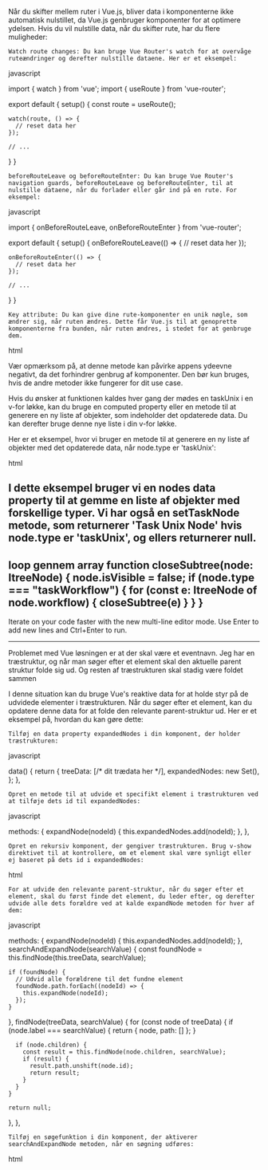 
Når du skifter mellem ruter i Vue.js, bliver data i komponenterne ikke automatisk nulstillet, da Vue.js genbruger komponenter for at optimere ydelsen. Hvis du vil nulstille data, når du skifter rute, har du flere muligheder:

    Watch route changes: Du kan bruge Vue Router's watch for at overvåge ruteændringer og derefter nulstille dataene. Her er et eksempel:

javascript

import { watch } from 'vue';
import { useRoute } from 'vue-router';

export default {
  setup() {
    const route = useRoute();

    watch(route, () => {
      // reset data her
    });

    // ...
  }
}

    beforeRouteLeave og beforeRouteEnter: Du kan bruge Vue Router's navigation guards, beforeRouteLeave og beforeRouteEnter, til at nulstille dataene, når du forlader eller går ind på en rute. For eksempel:

javascript

import { onBeforeRouteLeave, onBeforeRouteEnter } from 'vue-router';

export default {
  setup() {
    onBeforeRouteLeave(() => {
      // reset data her
    });

    onBeforeRouteEnter(() => {
      // reset data her
    });

    // ...
  }
}

    Key attribute: Du kan give dine rute-komponenter en unik nøgle, som ændrer sig, når ruten ændres. Dette får Vue.js til at genoprette komponenterne fra bunden, når ruten ændres, i stedet for at genbruge dem.

html

<router-view :key="$route.fullPath" />

Vær opmærksom på, at denne metode kan påvirke appens ydeevne negativt, da det forhindrer genbrug af komponenter. Den bør kun bruges, hvis de andre metoder ikke fungerer for dit use case.


Hvis du ønsker at funktionen kaldes hver gang der mødes en taskUnix i en v-for løkke, kan du bruge en computed property eller en metode til at generere en ny liste af objekter, som indeholder det opdaterede data. Du kan derefter bruge denne nye liste i din v-for løkke.

Her er et eksempel, hvor vi bruger en metode til at generere en ny liste af objekter med det opdaterede data, når node.type er 'taskUnix':

html

<template>
  <div v-for="updatedNode in updatedNodes" :key="updatedNode.id">
    {{ updatedNode }}
  </div>
</template>

<script>
export default {
  data() {
    return {
      nodes: [
        { id: 1, type: 'taskUnix', /* other properties */ },
        { id: 2, type: 'otherType', /* other properties */ },
        { id: 3, type: 'taskUnix', /* other properties */ },
        // other nodes
      ]
    }
  },
  methods: {
    setTaskNode(node) {
      if (node.type === 'taskUnix') {
        return 'Task Unix Node'
      } else {
        return null
      }
    },
    generateUpdatedNodes() {
      const updatedNodes = []
      for (const node of this.nodes) {
        const updatedNode = { ...node }
        updatedNode.taskNode = this.setTaskNode(node)
        updatedNodes.push(updatedNode)
      }
      return updatedNodes
    }
  },
  computed: {
    updatedNodes() {
      return this.generateUpdatedNodes()
    }
  }
}
</script>

I dette eksempel bruger vi en nodes data property til at gemme en liste af objekter med forskellige typer. Vi har også en setTaskNode metode, som returnerer 'Task Unix Node' hvis node.type er 'taskUnix', og ellers returnerer null.
-------------
loop gennem array
function closeSubtree(node: ItreeNode) {
  node.isVisible = false;
  if (node.type === "taskWorkflow") {
    for (const e: ItreeNode of node.workflow) {
      closeSubtree(e)
    }
  }
}
---------------

Iterate on your code faster with the new multi-line editor mode. Use Enter to add new lines and Ctrl+Enter to run.

----------------
Problemet med Vue løsningen er at der skal være et eventnavn.
Jeg har en træstruktur, og når man søger efter et element skal den aktuelle parent struktur folde sig ud. Og resten af træstrukturen skal stadig være foldet sammen

I denne situation kan du bruge Vue's reaktive data for at holde styr på de udvidede elementer i træstrukturen. Når du søger efter et element, kan du opdatere denne data for at folde den relevante parent-struktur ud. Her er et eksempel på, hvordan du kan gøre dette:

    Tilføj en data property expandedNodes i din komponent, der holder træstrukturen:

javascript

data() {
  return {
    treeData: [/* dit trædata her */],
    expandedNodes: new Set(),
  };
},

    Opret en metode til at udvide et specifikt element i træstrukturen ved at tilføje dets id til expandedNodes:

javascript

methods: {
  expandNode(nodeId) {
    this.expandedNodes.add(nodeId);
  },
},

    Opret en rekursiv komponent, der gengiver træstrukturen. Brug v-show direktivet til at kontrollere, om et element skal være synligt eller ej baseret på dets id i expandedNodes:

html

<template>
  <ul>
    <li v-for="node in treeData" :key="node.id">
      <span @click="$emit('expand', node.id)">{{ node.label }}</span>
      <TreeComponent
        v-if="node.children"
        :treeData="node.children"
        v-show="expandedNodes.has(node.id)"
        @expand="$emit('expand', $event)"
      ></TreeComponent>
    </li>
  </ul>
</template>

<script>
export default {
  name: "TreeComponent",
  props: {
    treeData: Array,
    expandedNodes: Object,
  },
  components: {
    TreeComponent: () => import("./TreeComponent.vue"),
  },
};
</script>

    For at udvide den relevante parent-struktur, når du søger efter et element, skal du først finde det element, du leder efter, og derefter udvide alle dets forældre ved at kalde expandNode metoden for hver af dem:

javascript

methods: {
  expandNode(nodeId) {
    this.expandedNodes.add(nodeId);
  },
  searchAndExpandNode(searchValue) {
    const foundNode = this.findNode(this.treeData, searchValue);

    if (foundNode) {
      // Udvid alle forældrene til det fundne element
      foundNode.path.forEach((nodeId) => {
        this.expandNode(nodeId);
      });
    }
  },
  findNode(treeData, searchValue) {
    for (const node of treeData) {
      if (node.label === searchValue) {
        return { node, path: [] };
      }

      if (node.children) {
        const result = this.findNode(node.children, searchValue);
        if (result) {
          result.path.unshift(node.id);
          return result;
        }
      }
    }

    return null;
  },
},

    Tilføj en søgefunktion i din komponent, der aktiverer searchAndExpandNode metoden, når en søgning udføres:

html

<template>
  <div>
    <input type="text" v-model="searchValue" @input="searchAndExpandNode(searchValue)" />
    <TreeComponent
      :treeData="treeData"
      :expandedNodes="expandedNodes"
      @expand="expandNode($event)"
    ></TreeComponent>

----------------------
forklar hvad der sker her:
    <TreeComponent
        v-if="node.children"
        :treeData="node.children"
        v-show="expandedNodes.has(node.id)"
        @expand="$emit('expand', $event)"
      ></TreeComponent>

Dette er en del af en rekursiv komponent, der gengiver en træstruktur. Her er en forklaring af hver linje:

    <TreeComponent v-if="node.children">: Dette tjekker, om det nuværende node objekt har en children property, hvilket betyder, at det har underordnede elementer. Hvis det har underordnede elementer, vil en ny TreeComponent blive oprettet for at gengive disse elementer.

    :treeData="node.children": Dette binder node.children arrayet til treeData property'en i den næste TreeComponent. Den næste TreeComponent vil bruge dette array til at gengive de underordnede elementer.

    v-show="expandedNodes.has(node.id)": Dette bruger Vue's v-show direktiv til at styre synligheden af den underordnede TreeComponent. Hvis expandedNodes indeholder node.id, betyder det, at denne node er udvidet, og den underordnede TreeComponent skal vises. Hvis ikke, vil den underordnede TreeComponent være skjult.

    @expand="$emit('expand', $event)": Dette lytter efter expand event'en udsendt af den underordnede TreeComponent. Når denne event udløses, udsender denne TreeComponent også en expand event med den samme værdi (node id). Dette gør det muligt for forælder-komponenterne at reagere på expand event'en, uanset hvor dybt i træstrukturen den udløses.

Så for at opsummere: denne kode opretter rekursive TreeComponent instanser for hver node, der har underordnede elementer. Den viser eller skjuler underordnede TreeComponent instanser baseret på, om den tilsvarende node er udvidet eller ej. Den håndterer også expand event'en og videregiver den til forælder-komponenterne.
peter@heick.dk
Vil det sige at forældre komponenten skal kende alle sub komponenter

Nej, forælder-komponenten behøver ikke at kende alle sub-komponenter direkte. I det givne eksempel bruges en rekursiv komponent, hvilket betyder, at den samme komponent bruges til at gengive både parent og sub-komponenter. Dette gør det muligt for træstrukturen at blive gengivet, uanset hvor dybt den er, uden at skulle oprette separate komponenter for hvert niveau.

Forælder-komponenten har dog viden om den overordnede træstruktur og styrer, hvilke noder der er udvidet ved hjælp af expandedNodes data property. Når du udløser en expand event i en sub-komponent, bruger Vue's event system til at videregive denne event op i komponent-hierarkiet, så forælder-komponenten kan reagere på det.

I det givne eksempel er event-håndteringen gjort ved at bruge @expand="$emit('expand', $event)" i TreeComponent. Dette gør, at event'en expand bliver udsendt fra sub-komponenten til dens forælder-komponent, som derefter kan udføre den ønskede handling (i dette tilfælde udvide eller skjule det pågældende sub-træ).

Så selvom forælder-komponenten har viden om den overordnede træstruktur og styrer, hvilke noder der er udvidet, er det ikke nødvendigt at kende hver enkelt sub-komponent direkte. Den rekursive komponent og Vue's event system tager sig af denne kommunikation mellem forældre- og sub-komponenterne.
peter@heick.dk
Ok så en event bliver kun sendt op igennem forældre træet og ikke til alle elementer i dom'en

Korrekt! I Vue bliver custom events, såsom den expand event, vi har talt om, kun sendt op igennem forældretræet og ikke til alle elementer i DOM'en.

Når en Vue-komponent udsender en event ved hjælp af $emit, vil denne event blive fanget af den nærmeste forælder-komponent, der lytter til denne event. Forælder-komponenten kan derefter vælge at reagere på denne event og eventuelt udsende sine egne events op i forældretræet, hvis det er nødvendigt.

Dette gør det muligt for Vue-komponenter at kommunikere med deres forældre-komponenter på en struktureret og afkoblet måde, uden at skulle kende til andre elementer i DOM'en. Det hjælper med at opretholde en ren og forståelig komponentarkitektur og gør det lettere at vedligeholde og udvide din applikation.
peter@heick.dk
Jeg vil gerne have at træet klpper sammen når man klikker en gang mere på et topelelment.

For at få træstrukturen til at klappe sammen, når du klikker på et top-element igen, kan du ændre expandNode metoden til at skifte tilstanden for den pågældende node, i stedet for altid at udvide den. Du kan gøre dette ved at tjekke, om expandedNodes allerede indeholder node-id'et, og hvis det gør det, skal du fjerne det i stedet for at tilføje det.

Opdater expandNode metoden som følger:

javascript

methods: {
  toggleNodeExpansion(nodeId) {
    if (this.expandedNodes.has(nodeId)) {
      this.expandedNodes.delete(nodeId);
    } else {
      this.expandedNodes.add(nodeId);
    }
  },
},

Og ændre navnet på event-handleren i TreeComponent til @expand="toggleNodeExpansion($event)":

html

<TreeComponent
  v-if="node.children"
  :treeData="node.children"
  v-show="expandedNodes.has(node.id)"
  @expand="toggleNodeExpansion($event)"
></TreeComponent>

Nu vil træstrukturen klappe sammen, når du klikker på et top-element igen. Hvis du klikker på et top-element, der allerede er udvidet, vil det klappe sammen og skjule dets underordnede elementer. Hvis du klikker på et top-element, der er skjult, vil det udvide og vise dets underordnede elementer.

Aktiver event fra typescript
const clickEvent = new Event('click');
button.dispatchEvent(clickEvent);
Generelt anbefales det at undgålobale variabler, da de kan føil utilsigtet adfæ og gøode svære at vedligeholde. I stedet for at bruge globale variabler i Vue 3 med Composition API, kan du overveje at bruge enten en lokal tilstand i setup() funktionen eller en global tilstand ved hjæ af Vuex.

Lokal tilstand i setup() funktionen:
For at oprette en lokal variabel i setup() funktionen, kan du bruge ref() eller reactive() funktionerne:

javascript
Copy code
import { defineComponent, ref } from 'vue';

export default defineComponent({
  setup() {
    const localVar = ref(0);

    return {
      localVar
    };
  },
});

<pre>
Global tilstand med Vuex:
Hvis du vil have en global tilstand, der kan deles mellem forskellige komponenter, bø bruge Vuex. Vuex er en state management library, der er designet til at arbejde med Vue og gøt nemt at håtere global tilstand pån struktureret må.

Her er et eksempel påhvordan du kan oprette en global tilstand ved hjæ af Vuex:

javascript
Copy code
// store.js
import { createStore } from 'vuex';

export default createStore({
  state: {
    globalVariable: 0
  },
  mutations: {
    increment(state) {
      state.globalVariable++;
    }
  }
});
javascript
Copy code
// main.js
import { createApp } from 'vue';
import App from './App.vue';
import store from './store';

createApp(App).use(store).mount('#app');
javascript
Copy code
// Component.vue
import { defineComponent, computed } from 'vue';
import { useStore } from 'vuex';

export default defineComponent({
  setup() {
    const store = useStore();

    const globalVariable = computed(() => store.state.globalVariable);

    return {
      globalVariable
    };
  },
});
I dette tilfæe er globalVariable gemt i Vuex store, hvilket gøt nemt at håtere og dele mellem forskellige komponenter. Dette er en bedre praksis end at bruge globale variabler, da det giver en mere struktureret og vedligeholdelsesvenlig må at håtere global tilstand på

</pre>

<pre>
Moduler i Vuex refererer til en må at dele og organisere din store i mindre, mere vedligeholdelige dele. Dette er sæigt nyttigt i støapplikationer, hvor kompleksiteten i en enkelt store kan blive overvæende. Hvert modul kan indeholde sin egen state, mutations, actions og getters.


Det tidligere eksempel, jeg gav, indeholdt ikke et modul. Det var et simpelt Vuex store eksempel. Her er et eksempel påhvordan man opretter en Vuex store med moduler:

Opret en hoved Vuex store-fil src/store/index.ts:

import { createStore } from 'vuex';
import userModule from './modules/user';

export default createStore({
  modules: {
    user: userModule,
  },
});

Opret et modul i src/store/modules/user.ts:

const state = () => ({
  name: '',
  age: 0,
});

const mutations = {
  setName(state, name) {
    state.name = name;
  },
  setAge(state, age) {
    state.age = age;
  },
};

const actions = {
  updateUser({ commit }, { name, age }) {
    commit('setName', name);
    commit('setAge', age);
  },
};

const getters = {
  fullName(state) {
    return `${state.name} Smith`;
  },
  isAdult(state) {
    return state.age >= 18;
  },
};

export default {
  namespaced: true,
  state,
  mutations,
  actions,
  getters,
};

I dette eksempel opretter vi et user modul, der håterer brugerrelaterede data og logik. Vi bruger namespaced: true for at undgåavnekonflikter mellem moduler. For at fådgang til modulernes data og metoder, bruger du modulnavnet som et namespace, f.eks. store.getters['user/fullName'] eller store.dispatch('user/updateUser', { name: 'John', age: 30 }).

</pre>

eklager ulejligheden. Det kan muligvis have noget at gøre med teleport. 
Lad os prøve en anden tilgang. 
I stedet for at bruge v-if direkte på TaskComponent, 
kan vi oprette en beregnet egenskab, der returnerer den valgte taskUnix 
og derefter bruge denne egenskab som taskNode prop i TaskComponent.

    Fjern v-if fra TaskComponent:

html

<teleport to="#middle">
  <TaskComponent
    :taskNode="selectedTaskNode"
    :shownNode="shownNode"
    :key="selectedTaskNode.id">
  </TaskComponent>
</teleport>

    Tilføj en beregnet egenskab selectedTaskNode:

javascript

computed: {
  selectedTaskNode() {
    if (this.selectedNode) {
      return this.selectedNode;
    } else {
      return null;
    }
  },
},

    Opdater handleTaskClick metoden for at opdatere selectedNode:

javascript

methods: {
  handleTaskClick(node) {
    this.selectedNode = node;
  },
},

Nu, når du klikker på en taskUnix, vil selectedNode blive opdateret,
og den beregnede egenskab selectedTaskNode vil returnere den valgte taskUnix.
Den valgte taskUnix vil blive sendt som taskNode prop til TaskComponent.
Dette skulle løse problemet med, at den tidligere TaskComponent fortsat vises.